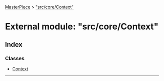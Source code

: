 [MasterPiece](../README.md) > ["src/core/Context"](../modules/_src_core_context_.md)



# External module: "src/core/Context"

## Index

### Classes

* [Context](../classes/_src_core_context_.context.md)



---
